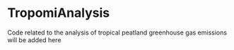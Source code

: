 # TropomiAnalysis

Code related to the analysis of tropical peatland greenhouse gas emissions will be added here
